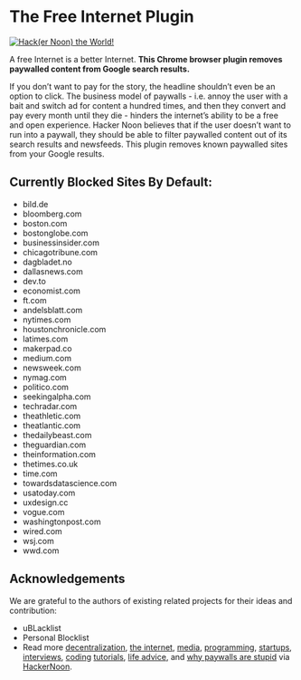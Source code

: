 # The Free Internet Plugin

[![Hack(er Noon) the World!](https://img.youtube.com/vi/u3CKgkyc7Qo/0.jpg)](https://www.youtube.com/watch?v=u3CKgkyc7Qo)

A free Internet is a better Internet. **This Chrome browser plugin removes paywalled content from Google search results.**

If you don’t want to pay for the story, the headline shouldn’t even be an option to click. The business model of paywalls - i.e. annoy the user with a bait and switch ad for content a hundred times, and then they convert and pay every month until they die - hinders the internet’s ability to be a free and open experience. Hacker Noon believes that if the user doesn’t want to run into a paywall, they should be able to filter paywalled content out of its search results and newsfeeds. This plugin removes known paywalled sites from your Google results. 

## Currently Blocked Sites By Default:
* bild.de
* bloomberg.com
* boston.com
* bostonglobe.com
* businessinsider.com
* chicagotribune.com
* dagbladet.no
* dallasnews.com
* dev.to
* economist.com
* ft.com
* andelsblatt.com
* nytimes.com
* houstonchronicle.com
* latimes.com
* makerpad.co
* medium.com
* newsweek.com
* nymag.com
* politico.com
* seekingalpha.com
* techradar.com
* theathletic.com
* theatlantic.com
* thedailybeast.com
* theguardian.com
* theinformation.com
* thetimes.co.uk
* time.com
* towardsdatascience.com
* usatoday.com
* uxdesign.cc
* vogue.com
* washingtonpost.com
* wired.com
* wsj.com
* wwd.com

## Acknowledgements

We are grateful to the authors of existing related projects for their ideas and contribution:
* uBLacklist
* Personal Blocklist
* Read more [decentralization](https://hackernoon.com/tagged/decentralization), [the internet](https://hackernoon.com/tagged/fix-the-internet), [media](https://hackernoon.com/search?query=media), [programming](https://hackernoon.com/tagged/programming), [startups](https://hackernoon.com/tagged/startup), [interviews](https://hackernoon.com/tagged/interview), [coding](https://hackernoon.com/tagged/coding) [tutorials](https://hackernoon.com/tagged/tutorial),  [life advice](https://hackernoon.com/tagged/self-improvement), and [why paywalls are stupid](https://hackernoon.com/search?query=paywall) via [HackerNoon](https://hackernoon.com).
